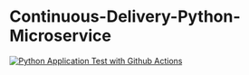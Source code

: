 # Continuous-Delivery-Python-Microservice
[![Python Application Test with Github Actions](https://github.com/jithsg/Continuous-Delivery-Python-Microservice/actions/workflows/devops.yml/badge.svg)](https://github.com/jithsg/Continuous-Delivery-Python-Microservice/actions/workflows/devops.yml)
